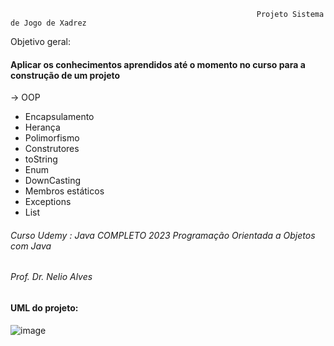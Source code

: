                                                            Projeto Sistema de Jogo de Xadrez

Objetivo geral:
#### Aplicar os conhecimentos aprendidos até o momento no curso para a construção de um projeto
-> OOP
  - Encapsulamento
  - Herança
  - Polimorfismo
  - Construtores
  - toString
  - Enum
  - DownCasting
  - Membros estáticos
  -  Exceptions
  -  List

  
###### Curso Udemy : Java COMPLETO 2023 Programação Orientada a Objetos com Java

###### Prof. Dr. Nelio Alves

#### UML do projeto: 

![image](https://github.com/Drica2023/Sistema_de_Jogo_de_Xadrez/assets/141422976/e8bc7ced-2610-44aa-b49e-d840f1fd2c04)
